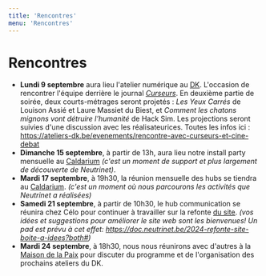 ```yaml
---
title: 'Rencontres'
menu: 'Rencontres'
---
```


# Rencontres

- **Lundi 9 septembre** aura lieu l'atelier numérique au [DK](https://www.aadtp.be/le-dk/). L'occasion de rencontrer l'équipe derrière le journal *[Curseurs](https://curseurs.be)*. En deuxième partie de soirée, deux courts-métrages seront projetés : *Les Yeux Carrés* de Louison Assié et Laure Massiet du Biest, et *Comment les chatons mignons vont détruire l’humanité* de Hack Sim. Les projections seront suivies d'une discussion avec les réalisateurices. Toutes les infos ici : https://ateliers-dk.be/evenements/rencontre-avec-curseurs-et-cine-debat
- **Dimanche 15 septembre**, à partir de 13h, aura lieu notre install party mensuelle au [Caldarium](https://caldarium.be/fr:contact) *(c'est un moment de support et plus largement de découverte de Neutrinet)*.
- **Mardi 17 septembre**, à 19h30, la réunion mensuelle des hubs se tiendra au [Caldarium](https://caldarium.be/fr:contact). *(c'est un moment où nous parcourons les activités que Neutrinet a réalisées)*
- **Samedi 21 septembre**, à partir de 10h30, le hub communication se réunira chez Célo pour continuer à travailler sur la refonte [du site](https://neutrinet.be). *(vos idées et suggestions pour améliorer le site web sont les bienvenues! Un pad est prévu à cet effet: https://doc.neutrinet.be/2024-refonte-site-boite-a-idees?both#)*
- **Mardi 24 septembre**, à 18h30, nous nous réunirons avec d'autres à la [Maison de la Paix](http://www.lamaisondelapaix.be/localisation/) pour discuter du programme et de l'organisation des prochains ateliers du DK.
